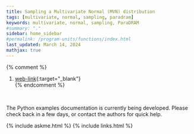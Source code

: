 ```yaml
---
title: Sampling a Multivariate Normal (MVN) distribution
tags: [multivariate, normal, sampling, paradram]
keywords: multivariate, normal, sampling, ParaDRAM
#summary: "."
sidebar: home_sidebar
#permalink: /program-units/functions/index.html
last_updated: March 14, 2024
mathjax: true
---
```

{% comment %}
1. [web-link](){:target="_blank"}  
{% endcomment %}
<div id="toc"></div>  
<br>

The Python examples documentation is currently being developed. Please check back in a few days, or contact the authors for quick help.  

{% include askme.html %}
{% include links.html %}
